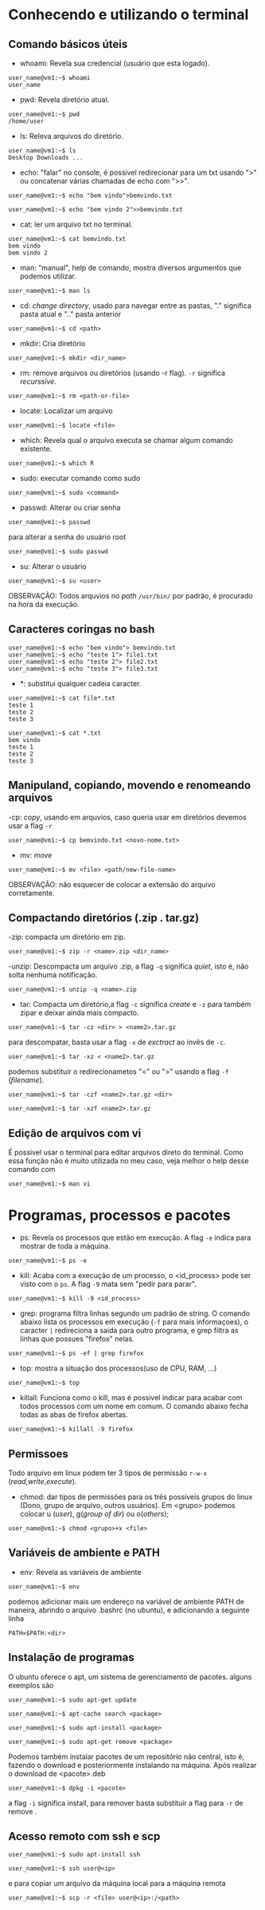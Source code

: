 # Conhecendo e utilizando o terminal

## Comando básicos úteis

- whoami: Revela sua credencial (usuário que esta logado).

```console
user_name@vm1:~$ whoami
user_name
```

- pwd: Revela diretório atual.

```console
user_name@vm1:~$ pwd
/home/user
```
- ls: Releva arquivos do diretório.

```console
user_name@vm1:~$ ls
Desktop Downloads ...
```

- echo: "falar" no console, é possivel redirecionar para um txt usando ">" ou concatenar várias chamadas de echo com ">>".

```console
user_name@vm1:~$ echo "bem vindo">bemvindo.txt
```
```console
user_name@vm1:~$ echo "bem vindo 2">>bemvindo.txt
```

- cat: ler um arquivo txt no terminal.

```console
user_name@vm1:~$ cat bemvindo.txt
bem vindo
bem vindo 2
```

- man: "manual", help de comando, mostra diversos argumentos que podemos utilizar.

```console
user_name@vm1:~$ man ls
```

- cd: _change directory_, usado para navegar entre as pastas, "." significa pasta atual e ".." pasta anterior

```console
user_name@vm1:~$ cd <path>
```

- mkdir: Cria diretório

```console
user_name@vm1:~$ mkdir <dir_name>
```

- rm: remove arquivos ou diretórios (usando -r flag).  `-r` significa _recurssive_.

```console
user_name@vm1:~$ rm <path-or-file> 
```

- locate: Localizar um arquivo

```console
user_name@vm1:~$ locate <file>
```

- which: Revela qual o arquivo executa se chamar algum comando existente.

```console
user_name@vm1:~$ which R
```
- sudo: executar comando como sudo
```console
user_name@vm1:~$ sudo <command>
```
- passwd: Alterar ou criar senha

```console
user_name@vm1:~$ passwd
```
para alterar a senha do usuário root

```console
user_name@vm1:~$ sudo passwd
```

- su: Alterar o usuário

```console
user_name@vm1:~$ su <user>
```

OBSERVAÇÃO: Todos arquvios no _path_ `/usr/bin/` por padrão, é procurado na hora da execução.

## Caracteres coringas no bash

```console
user_name@vm1:~$ echo "bem vindo"> bemvindo.txt
user_name@vm1:~$ echo "teste 1"> file1.txt
user_name@vm1:~$ echo "teste 2"> file2.txt
user_name@vm1:~$ echo "teste 3"> file3.txt
```
- \*: substitui qualquer cadeia caracter.

```console
user_name@vm1:~$ cat file*.txt
teste 1
teste 2
teste 3
```
```console
user_name@vm1:~$ cat *.txt
bem vindo
teste 1
teste 2
teste 3
```
## Manipuland, copiando, movendo e renomeando arquivos

-cp: _copy_, usando em arquvios, caso queria usar em diretórios devemos usar a flag `-r`

```console
user_name@vm1:~$ cp bemvindo.txt <novo-nome.txt>
```
- mv: _move_ 

```console
user_name@vm1:~$ mv <file> <path/new-file-name>
```

OBSERVAÇÃO: não esquecer de colocar a extensão do arquivo corretamente.

## Compactando diretórios (.zip . tar.gz)

-zip: compacta um diretório em zip.

```console
user_name@vm1:~$ zip -r <name>.zip <dir_name>
```
-unzip: Descompacta um arquivo .zip, a flag `-q` significa _quiet_, isto é, não solta nenhuma notificação. 

```console
user_name@vm1:~$ unzip -q <name>.zip
```

- tar: Compacta um diretório,a flag `-c` significa _create_ e `-z` para também zipar e deixar ainda mais compacto. 

```console
user_name@vm1:~$ tar -cz <dir> > <name2>.tar.gz
```
para descompatar, basta usar a flag `-x` de _exctract_ ao invês de `-c`.

```console
user_name@vm1:~$ tar -xz < <name2>.tar.gz
```

podemos substituir o redirecionametos "<" ou ">" usando a flag `-f` (_filename_).

```console
user_name@vm1:~$ tar -czf <name2>.tar.gz <dir>
```
```console
user_name@vm1:~$ tar -xzf <name2>.tar.gz
```
## Edição de arquivos com vi

É possivel usar o terminal para editar arquivos direto do terminal. Como essa função não é muito utilizada no meu caso, veja melhor o help desse comando com

```console
user_name@vm1:~$ man vi
```

# Programas, processos e pacotes

- ps: Revela os processos que estão em execução. A flag `-e` indica para mostrar de toda a máquina. 

```console
user_name@vm1:~$ ps -e
```

- kill: Acaba com a execução de um processo, o <id_process> pode ser visto com o `ps`. A flag `-9` mata sem "pedir para parar". 

```console
user_name@vm1:~$ kill -9 <id_process>
```
- grep: programa filtra linhas segundo um padrão de string. O comando abaixo lista os processos em execução (`-f` para mais informaçoes), o caracter `|` redireciona a saida para outro programa, e grep filtra as linhas que possues "firefox" nelas.

```console
user_name@vm1:~$ ps -ef | grep firefox
```

- top: mostra a situação dos processos(uso de CPU, RAM, ...)

```console
user_name@vm1:~$ top
```

- killall: Funciona como o kill, mas é possivel indicar para acabar com todos processos com um nome em comum. O comando abaixo fecha todas as abas de firefox abertas.

```console
user_name@vm1:~$ killall -9 firefox
```

## Permissoes

Todo arquivo em linux podem ter 3 tipos de permissão `r-w-x` (_read_,_write_,_execute_).

- chmod: dar tipos de permissões para os três possíveis grupos do linux (Dono, grupo de arquivo, outros usuários). Em <grupo\> podemos colocar u (_user_), g(_group of dir_) ou o(_others_);

```console
user_name@vm1:~$ chmod <grupo>+x <file>
```

## Variáveis de ambiente e PATH

- env: Revela as variáveis de ambiente

```console
user_name@vm1:~$ env
```
podemos adicionar mais um endereço na variável de ambiente PATH de maneira, abrindo o arquivo .bashrc (no ubuntu), e adicionando a seguinte linha

```console
PATH=$PATH:<dir>
```

## Instalação de programas

O ubuntu oferece o apt, um sistema de gerenciamento de pacotes.
alguns exemplos são

```console
user_name@vm1:~$ sudo apt-get update
```

```console
user_name@vm1:~$ apt-cache search <package>
```

```console
user_name@vm1:~$ sudo apt-install <package>
```

```console
user_name@vm1:~$ sudo apt-get remove <package>
```

Podemos também instalar pacotes de um repositório não central, isto é, fazendo o download e posteriormente instalando na máquina. Após realizar o download de \<pacote>.deb 

```console
user_name@vm1:~$ dpkg -i <pacote>
```
a flag `-i` significa install, para remover basta substituir a flag para `-r` de remove .

## Acesso remoto com ssh e scp

```console
user_name@vm1:~$ sudo apt-install ssh
```
```console
user_name@vm1:~$ ssh user@<ip>
```
e para copiar um arquivo da máquina local para a máquina remota

```console
user_name@vm1:~$ scp -r <file> user@<ip>:/<path>
```